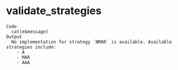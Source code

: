 # validate_strategies

    Code
      cat(e$message)
    Output
      No implementation for strategy `NMAR` is available. Available strategies include:
        - A
        - MAR
        - AAA


